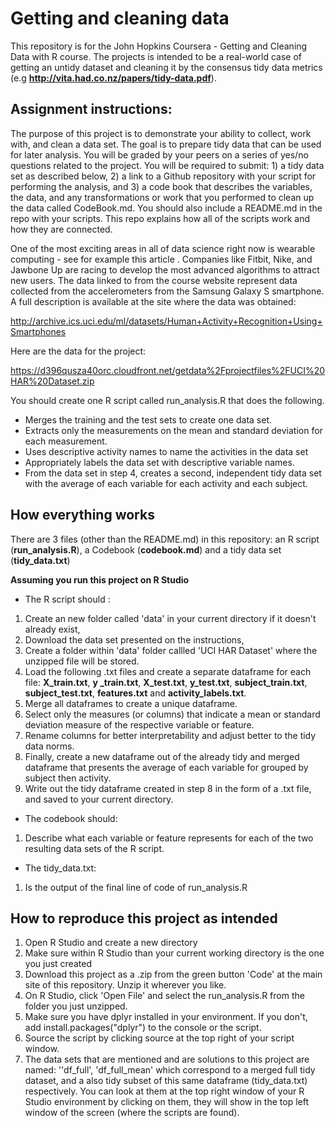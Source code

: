 # Getting and cleaning data 

This repository is for the John Hopkins Coursera - Getting and Cleaning Data with R course. The projects is intended to be a real-world case of getting an untidy dataset and 
cleaning it by the consensus tidy data metrics (e.g **http://vita.had.co.nz/papers/tidy-data.pdf**).

## Assignment instructions:

The purpose of this project is to demonstrate your ability to collect, work with, and clean a data set. The goal is to prepare tidy data that can be used for later analysis. You will be graded by your peers on a series of yes/no questions related to the project. You will be required to submit: 1) a tidy data set as described below, 2) a link to a Github repository with your script for performing the analysis, and 3) a code book that describes the variables, the data, and any transformations or work that you performed to clean up the data called CodeBook.md. You should also include a README.md in the repo with your scripts. This repo explains how all of the scripts work and how they are connected.

One of the most exciting areas in all of data science right now is wearable computing - see for example this article . Companies like Fitbit, Nike, and Jawbone Up are racing to develop the most advanced algorithms to attract new users. The data linked to from the course website represent data collected from the accelerometers from the Samsung Galaxy S smartphone. A full description is available at the site where the data was obtained:

http://archive.ics.uci.edu/ml/datasets/Human+Activity+Recognition+Using+Smartphones

Here are the data for the project:

https://d396qusza40orc.cloudfront.net/getdata%2Fprojectfiles%2FUCI%20HAR%20Dataset.zip

You should create one R script called run_analysis.R that does the following.

* Merges the training and the test sets to create one data set.
* Extracts only the measurements on the mean and standard deviation for each measurement.
* Uses descriptive activity names to name the activities in the data set
* Appropriately labels the data set with descriptive variable names.
* From the data set in step 4, creates a second, independent tidy data set with the average of each variable for each activity and each subject.

## How everything works

There are 3 files (other than the README.md) in this repository: an R script (**run_analysis.R**), a Codebook (**codebook.md**) and a tidy data set (**tidy_data.txt**)

**Assuming you run this project on R Studio**

* The R script should :
1. Create an new folder called 'data' in your current directory if it doesn't already exist, 
2. Download the data set presented on the instructions, 
3. Create a folder within 'data' folder callled 'UCI HAR Dataset' where the unzipped file will be stored.
4. Load the following .txt files and create a separate dataframe for each file: **X_train.txt**, **y _train.txt**, **X_test.txt**, **y_test.txt**, **subject_train.txt**,
**subject_test.txt**, **features.txt** and **activity_labels.txt**.  
5. Merge all dataframes to create a unique dataframe.
6. Select only the measures (or columns) that indicate a mean or standard deviation measure of the respective variable or feature.
7. Rename columns for better interpretability and adjust better to the tidy data norms.
8. Finally, create a new dataframe out of the already tidy and merged dataframe that presents the average of each variable for grouped by subject then activity.
9. Write out the tidy dataframe created in step 8 in the form of a .txt file, and saved to your current directory.

* The codebook should:
1. Describe what each variable or feature represents for each of the two resulting data sets of the R script.

* The tidy_data.txt:
1. Is the output of the final line of code of run_analysis.R

## How to reproduce this project as intended

1. Open R Studio and create a new directory
2. Make sure within R Studio than your current working directory is the one you just created
3. Download this project as a .zip from the green button 'Code' at the main site of this repository. Unzip it wherever you like.
4. On R Studio, click 'Open File' and select the run_analysis.R from the folder you just unzipped.
5. Make sure you have dplyr installed in your environment. If you don't, add install.packages("dplyr") to the console or the script.
6. Source the script by clicking source at the top right of your script window.
7. The data sets that are mentioned and are solutions to this project are named: ''df_full', 'df_full_mean' which correspond to a merged full tidy dataset, and a also tidy subset of this same dataframe (tidy_data.txt) respectively. You can look at them at the top right window of your R Studio environment by clicking on them, they will show in the top left window of the screen (where the scripts are found).
